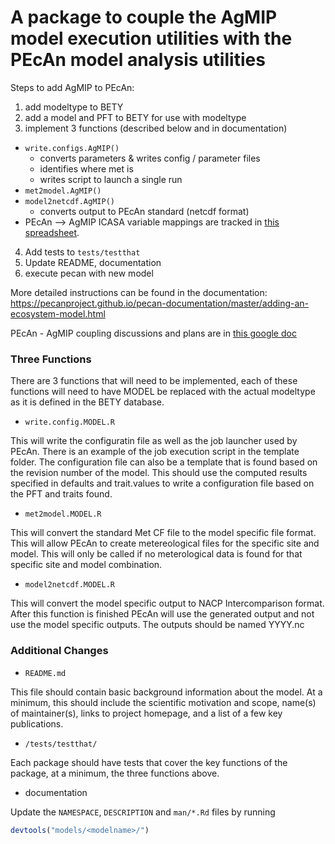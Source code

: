 A package to couple the AgMIP model execution utilities with the PEcAn model analysis utilities
==========================================================================

Steps to add AgMIP to PEcAn:

1. add modeltype to BETY
2. add a model and PFT to BETY for use with modeltype
3. implement 3 functions (described below and in documentation)
  * `write.configs.AgMIP()`
    * converts parameters & writes config / parameter files
    * identifies where met is
    * writes script to launch a single run
  * `met2model.AgMIP()`
  * `model2netcdf.AgMIP()`
    * converts output to PEcAn standard (netcdf format)
  * PEcAn --> AgMIP ICASA variable mappings are tracked in [this spreadsheet](https://docs.google.com/spreadsheets/d/1cXnf6Fku2NkfA3i-VZBXxvsdEvXoXeV4tC9eAZtiazY/edit#gid=0).
4. Add tests to `tests/testthat`
5. Update README, documentation
6. execute pecan with new model

More detailed instructions can be found in the documentation: https://pecanproject.github.io/pecan-documentation/master/adding-an-ecosystem-model.html

PEcAn - AgMIP coupling discussions and plans are in [this google doc](https://docs.google.com/document/d/1bY_4espfIilvvA9wmDkA6LfVDtGm59sUbz23u8bmlZE/edit#)

### Three Functions

There are 3 functions that will need to be implemented, each of these
functions will need to have MODEL be replaced with the actual modeltype as
it is defined in the BETY database.

* `write.config.MODEL.R`

 This will write the configuratin file as well as the job launcher used by
 PEcAn. There is an example of the job execution script in the template
 folder. The configuration file can also be a template that is found based
 on the revision number of the model. This should use the computed results
 specified in defaults and trait.values to write a configuration file
 based on the PFT and traits found.

* `met2model.MODEL.R`

 This will convert the standard Met CF file to the model specific file
 format. This will allow PEcAn to create metereological files for the
 specific site and model. This will only be called if no meterological
 data is found for that specific site and model combination.

* `model2netcdf.MODEL.R`

 This will convert the model specific output to NACP Intercomparison
 format. After this function is finished PEcAn will use the generated
 output and not use the model specific outputs. The outputs should be
 named YYYY.nc

### Additional Changes
 
* `README.md` 
 
This file should contain basic background information about the model. 
At a minimum, this should include the scientific motivation and scope, 
name(s) of maintainer(s), links to project homepage, and a list of a few
key publications. 

* `/tests/testthat/`

Each package should have tests that cover the key functions of the package, 
at a minimum, the three functions above.

* documentation

Update the `NAMESPACE`, `DESCRIPTION` and `man/*.Rd` files by running 

```r
devtools("models/<modelname>/")
```
